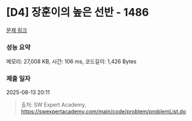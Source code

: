 # [D4] 장훈이의 높은 선반 - 1486 

[문제 링크](https://swexpertacademy.com/main/code/problem/problemDetail.do?contestProbId=AV2b7Yf6ABcBBASw) 

### 성능 요약

메모리: 27,008 KB, 시간: 106 ms, 코드길이: 1,426 Bytes

### 제출 일자

2025-08-13 20:11



> 출처: SW Expert Academy, https://swexpertacademy.com/main/code/problem/problemList.do